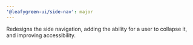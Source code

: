 ```yaml
---
'@leafygreen-ui/side-nav': major
---
```


Redesigns the side navigation, adding the ability for a user to collapse it, and improving accessibility.
